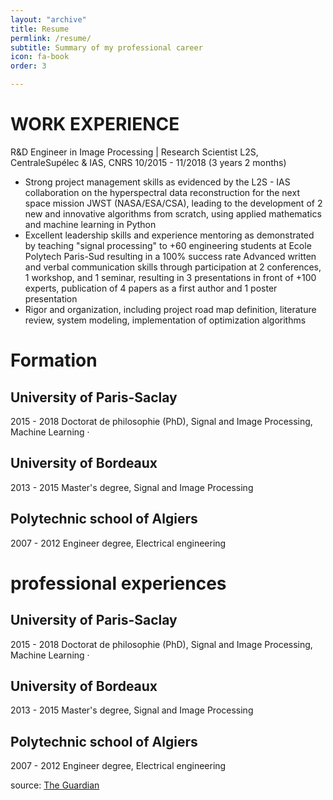 ```yaml
---
layout: "archive"
title: Resume
permlink: /resume/
subtitle: Summary of my professional career
icon: fa-book
order: 3

---
```



# WORK EXPERIENCE
R&D Engineer in Image Processing | Research Scientist
L2S, CentraleSupélec & IAS, CNRS
10/2015 - 11/2018 (3 years 2 months)

- Strong project management skills as evidenced by the L2S - IAS collaboration on the hyperspectral data reconstruction for the next space mission JWST (NASA/ESA/CSA), leading to the development of 2 new and innovative algorithms from scratch, using applied mathematics and machine learning in Python
- Excellent leadership skills and experience mentoring as demonstrated by teaching "signal processing" to +60 engineering students at Ecole Polytech Paris-Sud resulting in a 100% success rate
Advanced written and verbal communication skills through participation at 2 conferences, 1 workshop, and 1 seminar, resulting in 3 presentations in front of +100 experts, publication of 4 papers as a first author and 1 poster presentation
- Rigor and organization, including project road map definition, literature review, system modeling, implementation of optimization algorithms

# Formation

## University of Paris-Saclay
2015 - 2018
Doctorat de philosophie (PhD), Signal and Image Processing, Machine
Learning ·

## University of Bordeaux
2013 - 2015
Master's degree, Signal and Image Processing

## Polytechnic school of Algiers
2007 - 2012
Engineer degree, Electrical engineering

# professional experiences

## University of Paris-Saclay
2015 - 2018
Doctorat de philosophie (PhD), Signal and Image Processing, Machine
Learning ·

## University of Bordeaux
2013 - 2015
Master's degree, Signal and Image Processing

## Polytechnic school of Algiers
2007 - 2012
Engineer degree, Electrical engineering

source: [The Guardian](https://www.theguardian.com/books/booksblog/2011/jan/04/best-boring-books)
